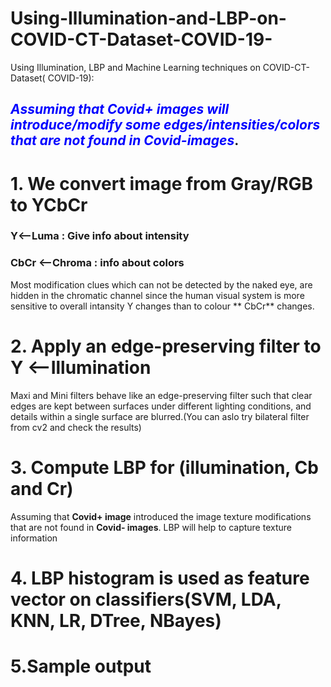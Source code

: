 # Using-Illumination-and-LBP-on-COVID-CT-Dataset-COVID-19-
Using Illumination, LBP and Machine Learning techniques on COVID-CT-Dataset( COVID-19):



## <span style="color:blue">*Assuming that Covid+ images will introduce/modify some edges/intensities/colors that are not found in Covid-images*</span>.
# 1. We convert image from Gray/RGB to YCbCr
### Y<--Luma : Give info about intensity
### CbCr <--Chroma : info about colors

Most modification clues which can not be detected by the naked eye, are hidden in the chromatic channel since the human visual system is more sensitive to overall intansity Y changes than to colour ** CbCr** changes.
# 2. Apply an edge-preserving filter to Y <--Illumination

Maxi and Mini filters behave like an edge-preserving filter such that clear edges are kept between surfaces under different lighting conditions, and details within a single surface are blurred.(You can aslo try bilateral filter from cv2 and check the results)
# 3. Compute LBP for (illumination, Cb and Cr)

Assuming that **Covid+ image** introduced the image texture modifications that are not found in **Covid- images**. LBP will help to capture texture information
# 4. LBP histogram is used as feature vector on classifiers(SVM, LDA, KNN, LR, DTree, NBayes)

# 5.Sample output
